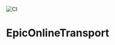 ![CI](https://github.com/MirrorNG/EpicOnlineTransport/workflows/CI/badge.svg)

# EpicOnlineTransport
